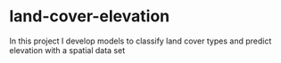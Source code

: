 # land-cover-elevation
In this project I develop models to classify land cover types and predict elevation with a spatial data set
